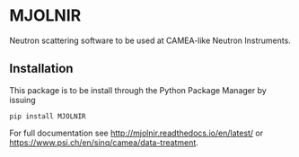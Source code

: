 MJOLNIR
============
Neutron scattering software to be used at CAMEA-like Neutron Instruments.

## Installation
This package is to be install through the Python Package Manager by issuing 

```shell
pip install MJOLNIR
```

For full documentation see http://mjolnir.readthedocs.io/en/latest/ or https://www.psi.ch/en/sinq/camea/data-treatment. 

